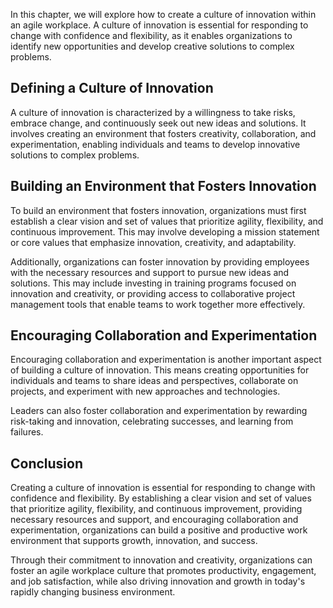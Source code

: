 
In this chapter, we will explore how to create a culture of innovation within an agile workplace. A culture of innovation is essential for responding to change with confidence and flexibility, as it enables organizations to identify new opportunities and develop creative solutions to complex problems.

Defining a Culture of Innovation
--------------------------------

A culture of innovation is characterized by a willingness to take risks, embrace change, and continuously seek out new ideas and solutions. It involves creating an environment that fosters creativity, collaboration, and experimentation, enabling individuals and teams to develop innovative solutions to complex problems.

Building an Environment that Fosters Innovation
-----------------------------------------------

To build an environment that fosters innovation, organizations must first establish a clear vision and set of values that prioritize agility, flexibility, and continuous improvement. This may involve developing a mission statement or core values that emphasize innovation, creativity, and adaptability.

Additionally, organizations can foster innovation by providing employees with the necessary resources and support to pursue new ideas and solutions. This may include investing in training programs focused on innovation and creativity, or providing access to collaborative project management tools that enable teams to work together more effectively.

Encouraging Collaboration and Experimentation
---------------------------------------------

Encouraging collaboration and experimentation is another important aspect of building a culture of innovation. This means creating opportunities for individuals and teams to share ideas and perspectives, collaborate on projects, and experiment with new approaches and technologies.

Leaders can also foster collaboration and experimentation by rewarding risk-taking and innovation, celebrating successes, and learning from failures.

Conclusion
----------

Creating a culture of innovation is essential for responding to change with confidence and flexibility. By establishing a clear vision and set of values that prioritize agility, flexibility, and continuous improvement, providing necessary resources and support, and encouraging collaboration and experimentation, organizations can build a positive and productive work environment that supports growth, innovation, and success.

Through their commitment to innovation and creativity, organizations can foster an agile workplace culture that promotes productivity, engagement, and job satisfaction, while also driving innovation and growth in today's rapidly changing business environment.
